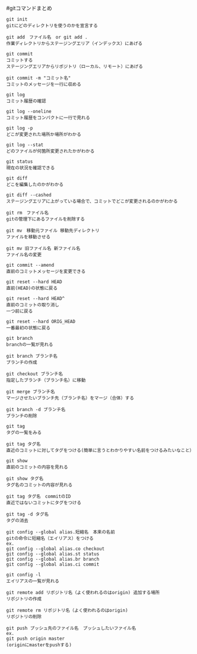 #gitコマンドまとめ
```
git init
gitにどのディレクトリを使うのかを宣言する
```
```
git add　ファイル名　or git add .
作業ディレクトリからステージングエリア（インデックス）にあげる
```
```
git commit
コミットする
ステージングエリアからリポジトリ（ローカル、リモート）にあげる
```
```
git commit -m "コミット名"
コミットのメッセージを一行に収める
```
```
git log 
コミット履歴の確認
```
```
git log --oneline
コミット履歴をコンパクトに一行で見れる
```
```
git log -p
どこが変更された場所か場所がわかる
```
```
git log --stat
どのファイルが何箇所変更されたかがわかる
```
```
git status
現在の状況を確認できる
```
```
git diff
どこを編集したのかがわかる
```
```
git diff --cashed
ステージングエリアに上がっている場合で、コミットでどこが変更されるのかがわかる
```
```
git rm　ファイル名
gitの管理下にあるファイルを削除する
```
```
git mv　移動元ファイル 移動先ディレクトリ
ファイルを移動させる
```
```
git mv 旧ファイル名 新ファイル名
ファイル名の変更
```
```
git commit --amend
直前のコミットメッセージを変更できる
```
```
git reset --hard HEAD
直前(HEAD)の状態に戻る
```
```
git reset --hard HEAD^
直前のコミットの取り消し
一つ前に戻る
```
```
git reset --hard ORIG_HEAD
一番最初の状態に戻る
```
```
git branch
branchの一覧が見れる
```
```
git branch ブランチ名
ブランチの作成
```
```
git checkout ブランチ名
指定したブランチ（ブランチ名）に移動
```
```
git merge ブランチ名
マージさせたいブランチ先（ブランチ名）をマージ（合体）する
```
```
git branch -d ブランチ名
ブランチの削除
```
```
git tag
タグの一覧をみる
```
```
git tag タグ名
直近のコミットに対してタグをつける(簡単に言うとわかりやすい名前をつけるみたいなこと）
```
```
git show
直前のコミットの内容を見れる
```
```
git show タグ名
タグ名のコミットの内容が見れる
```
```
git tag タグ名　commitのID
直近ではないコミットにタグをつける
```
```
git tag -d タグ名
タグの消去
```
```
git config --global alias.短縮名　本来の名前
gitの命令に短縮名（エイリアス）をつける
ex.
git config --global alias.co checkout
git config --global alias.st status
git config --global alias.br branch
git config --global alias.ci commit
```
```
git config -l
エイリアスの一覧が見れる
```
```
git remote add リポジトリ名（よく使われるのはorigin) 追加する場所
リポジトリの作成
```
```
git remote rm リポジトリ名（よく使われるのはorigin)
リポジトリの削除
```
```
git push プッシュ先のファイル名　プッシュしたいファイル名
ex.
git push origin master
(originにmasterをpushする)
```
